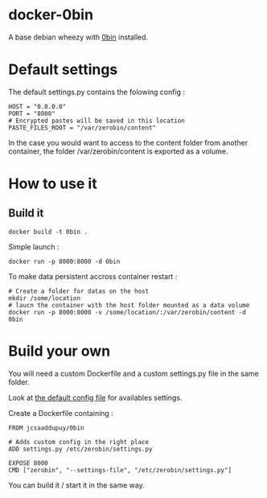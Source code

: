 docker-0bin
===========

A base debian wheezy with [0bin](https://github.com/sametmax/0bin) installed.

Default settings
================
The default settings.py contains the folowing config :

```
HOST = "0.0.0.0"
PORT = "8000"
# Encrypted pastes will be saved in this location
PASTE_FILES_ROOT = "/var/zerobin/content"
```

In the case you would want to access to the content folder from another container, 
the folder /var/zerobin/content is exported as a volume.

How to use it
=============

Build it
--------
```
docker build -t 0bin .
```

Simple launch :
```
docker run -p 8000:8000 -d 0bin
```

To make data persistent accross container restart :
```
# Create a folder for datas on the host
mkdir /some/location
# laucn the container with the host folder mounted as a data volume
docker run -p 8000:8000 -v /some/location/:/var/zerobin/content -d 0bin
```

Build your own
==============
You will need a custom Dockerfile and a custom settings.py file in the same folder.

Look at [the default config file](https://github.com/sametmax/0bin/blob/master/zerobin/default_settings.py) for availables settings.


Create a Dockerfile containing :

```
FROM jcsaaddupuy/0bin

# Adds custom config in the right place
ADD settings.py /etc/zerobin/settings.py

EXPOSE 8000
CMD ["zerobin", "--settings-file", "/etc/zerobin/settings.py"]
```

You can build it / start it in the same way.
